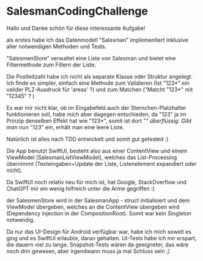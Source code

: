 # SalesmanCodingChallenge

Hallo und Danke schön für diese interessante Aufgabe! 

als erstes habe ich das Datenmodell "Salesman" implementiert inklusive aller notwendigen Methoden und Tests. 

"SalesmenStore" verwaltet eine Liste von Salesman und bietet eine Filtermethode zum Filtern der Liste. 

Die Postleitzahl habe ich nicht als separate Klasse oder Struktur angelegt.
Ich finde es simpler, einfach eine Methode zum Validieren (Ist "123*" ein valider PLZ-Ausdruck für 'areas' ?) und zum Matchen ("Matcht "123*" mit "12345" ? ) 

Es war mir nicht klar, ob im Eingabefeld auch der Sternchen-Platzhalter funktionieren soll, habe mich aber dagegen entschieden, da "123" ja im Prinzip denselben Effekt hat wie "123*", somit ist dort "*" überflüssig. Gibt man nun "123*" ein, erhält man eine leere Liste. 

Natürlich ist alles nach TDD entwickelt und somit gut getested :) 

Die App benutzt SwiftUI, besteht also aus einer ContentView und einem ViewModel (SalesmanListViewModel), welches das List-Processing übernimmt (Texteingaben+Update der Liste, Listenelement expandiert oder nicht).

Da SwiftUI noch relativ neu für mich ist, hat Google, StackOverflow und ChatGPT mir ein wenig hilfreich unter die Arme gegriffen :) 

der SalesmenStore wird in der SalesmanApp - struct initialisiert und dem ViewModel übergeben, welches an die ContentView übergeben wird (Dependency injection in der CompositionRoot). 
Somit war kein Singleton notwendig. 

Da nur das UI-Design für Android verfügbar war, habe ich mich soweit es ging und es SwiftUI erlaubte, daran gehalten. UI-Tests habe ich mir erspart, die dauern viel zu lange. Snapshot-Tests wären da geeigneter, das wäre noch drin gewesen, aber irgendwann muss ja mal Schluss sein ;)








